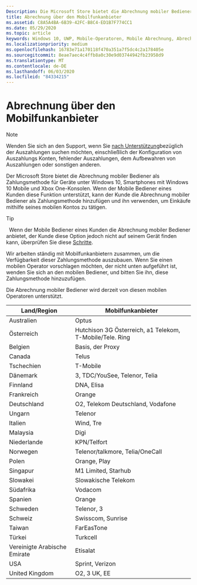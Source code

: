 ```yaml
---
Description: Die Microsoft Store bietet die Abrechnung mobiler Bediener als Zahlungsmethode für Mobile Operatoren, die diese Funktion unterstützen.
title: Abrechnung über den Mobilfunkanbieter
ms.assetid: C8A5A4BA-6B39-42FC-B8C4-ED1B7F774CC1
ms.date: 05/29/2020
ms.topic: article
keywords: Windows 10, UWP, Mobile-Operatoren, Mobile Abrechnung, Abrechnung mobiler Bediener
ms.localizationpriority: medium
ms.openlocfilehash: 16783e71a170118f470a351a7f5dc4c2a178405e
ms.sourcegitcommit: 8eae7aec4c4ffb8a0c30e9d03744942fb23958d9
ms.translationtype: MT
ms.contentlocale: de-DE
ms.lasthandoff: 06/03/2020
ms.locfileid: "84334215"
---
```

# <a name="mobile-operator-billing"></a>Abrechnung über den Mobilfunkanbieter

> [!NOTE]
> Wenden Sie sich an den Support, wenn Sie [nach Unterstützung](https://developer.microsoft.com/windows/support)bezüglich der Auszahlungen suchen möchten, einschließlich der Konfiguration von Auszahlungs Konten, fehlender Auszahlungen, dem Aufbewahren von Auszahlungen oder sonstigen anderen.

Der Microsoft Store bietet die Abrechnung mobiler Bediener als Zahlungsmethode für Geräte unter Windows 10, Smartphones mit Windows 10 Mobile und Xbox One-Konsolen. Wenn der Mobile Bediener eines Kunden diese Funktion unterstützt, kann der Kunde die Abrechnung mobiler Bediener als Zahlungsmethode hinzufügen und ihn verwenden, um Einkäufe mithilfe seines mobilen Kontos zu tätigen.

> [!TIP]
>  Wenn der Mobile Bediener eines Kunden die Abrechnung mobiler Bediener anbietet, der Kunde diese Option jedoch nicht auf seinem Gerät finden kann, überprüfen Sie diese [Schritte](https://support.microsoft.com/instantanswers/b25d6dd6-fb8b-3710-1e13-4d30eb01b51f).

Wir arbeiten ständig mit Mobilfunkanbietern zusammen, um die Verfügbarkeit dieser Zahlungsmethode auszubauen. Wenn Sie einen mobilen Operator vorschlagen möchten, der nicht unten aufgeführt ist, wenden Sie sich an den mobilen Bediener, und bitten Sie ihn, diese Zahlungsmethode hinzuzufügen.

Die Abrechnung mobiler Bediener wird derzeit von diesen mobilen Operatoren unterstützt.

| Land/Region       | Mobilfunkanbieter                                        |
|----------------------|---------------------------------------------------------|
| Australien            | Optus                                                   |
| Österreich              | Hutchison 3G Österreich, a1 Telekom, T-Mobile/Tele. Ring  |
| Belgien              | Basis, der Proxy                                          |
| Canada               | Telus                                                   |
| Tschechien              | T-Mobile                                                |
| Dänemark              | 3, TDC/YouSee, Telenor, Telia                         |
| Finnland              | DNA, Elisa                                              |
| Frankreich               | Orange                                                  |
| Deutschland              | O2, Telekom Deutschland, Vodafone                       |
| Ungarn              | Telenor                                                 |
| Italien                | Wind, Tre                                               |
| Malaysia             | Digi                                                    |
| Niederlande          | KPN/Telfort                                           |
| Norwegen               | Telenor/talkmore, Telia/OneCall                     |
| Polen               | Orange, Play                                            |
| Singapur            | M1 Limited, Starhub                                     |
| Slowakei             | Slowakische Telekom                                          |
| Südafrika         | Vodacom                                                 |
| Spanien                | Orange                                                  |
| Schweden               | Telenor, 3                                              |
| Schweiz          | Swisscom, Sunrise                                       |
| Taiwan               | FarEasTone                                              |
| Türkei               | Turkcell                                                |
| Vereinigte Arabische Emirate | Etisalat                                                |
| USA        | Sprint, Verizon                                         |
| United Kingdom       | O2, 3 UK, EE                                            |
